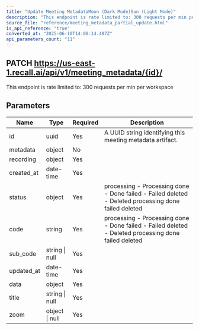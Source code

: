```yaml
---
title: "Update Meeting MetadataMoon (Dark Mode)Sun (Light Mode)"
description: "This endpoint is rate limited to: 300 requests per min per workspace"
source_file: "reference/meeting_metadata_partial_update.html"
is_api_reference: "true"
converted_at: "2025-06-10T14:00:14.487Z"
api_parameters_count: "11"
---
```

## PATCH https://us-east-1.recall.ai/api/v1/meeting_metadata/{id}/

This endpoint is rate limited to: 300 requests per min per workspace

## Parameters

| Name | Type | Required | Description |
| --- | --- | --- | --- |
| id | uuid | Yes | A UUID string identifying this meeting metadata artifact. |
| metadata | object | No |  |
| recording | object | Yes |  |
| created_at | date-time | Yes |  |
| status | object | Yes | processing - Processing done - Done failed - Failed deleted - Deleted  processing done failed deleted |
| code | string | Yes | processing - Processing done - Done failed - Failed deleted - Deleted  processing done failed deleted |
| sub_code | string \| null | Yes |  |
| updated_at | date-time | Yes |  |
| data | object | Yes |  |
| title | string \| null | Yes |  |
| zoom | object \| null | Yes |  |
